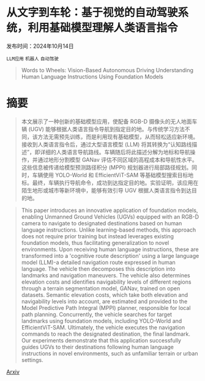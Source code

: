 # 从文字到车轮：基于视觉的自动驾驶系统，利用基础模型理解人类语言指令

发布时间：2024年10月14日

`LLM应用` `机器人` `自动驾驶`

> Words to Wheels: Vision-Based Autonomous Driving Understanding Human Language Instructions Using Foundation Models

# 摘要

> 本文展示了一种创新的基础模型应用，使配备 RGB-D 摄像头的无人地面车辆 (UGV) 能够根据人类语言指令导航到指定目的地。与传统学习方法不同，该方法无需预先训练，而是利用现有基础模型，从而轻松适应新环境。接收到人类语言指令后，通过大型语言模型 (LLM) 将其转换为“认知路线描述”，即详细的人类语言导航路线。车辆随后将此描述分解为地标和导航操作，并通过地形分割模型 GANav 评估不同区域的高程成本和导航性水平。这些信息被传递给模型预测路径积分 (MPPI) 规划器进行局部路径规划。同时，车辆使用 YOLO-World 和 EfficientViT-SAM 等基础模型搜索目标地标。最终，车辆执行导航命令，成功到达指定目的地。实验证明，该应用在陌生地形或城市等新环境中，能够有效引导 UGV 根据人类语言指令到达目的地。

> This paper introduces an innovative application of foundation models, enabling Unmanned Ground Vehicles (UGVs) equipped with an RGB-D camera to navigate to designated destinations based on human language instructions. Unlike learning-based methods, this approach does not require prior training but instead leverages existing foundation models, thus facilitating generalization to novel environments. Upon receiving human language instructions, these are transformed into a 'cognitive route description' using a large language model (LLM)-a detailed navigation route expressed in human language. The vehicle then decomposes this description into landmarks and navigation maneuvers. The vehicle also determines elevation costs and identifies navigability levels of different regions through a terrain segmentation model, GANav, trained on open datasets. Semantic elevation costs, which take both elevation and navigability levels into account, are estimated and provided to the Model Predictive Path Integral (MPPI) planner, responsible for local path planning. Concurrently, the vehicle searches for target landmarks using foundation models, including YOLO-World and EfficientViT-SAM. Ultimately, the vehicle executes the navigation commands to reach the designated destination, the final landmark. Our experiments demonstrate that this application successfully guides UGVs to their destinations following human language instructions in novel environments, such as unfamiliar terrain or urban settings.

[Arxiv](https://arxiv.org/abs/2410.10577)